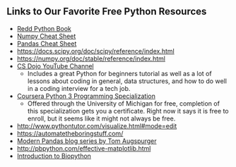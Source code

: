 ## Links to Our Favorite Free Python Resources
 - [Redd Python Book](https://flythereddflagg.github.io/python_book/site/)
 - [Numpy Cheat Sheet](https://python-bootcamp-ucd.github.io/bootcamp2020/Numpy_Python_Cheat_Sheet.pdf)
 - [Pandas Cheat Sheet](https://pandas.pydata.org/Pandas_Cheat_Sheet.pdf)
 - https://docs.scipy.org/doc/scipy/reference/index.html
 - https://numpy.org/doc/stable/reference/index.html
 - [CS Dojo YouTube Channel](https://www.youtube.com/channel/UCxX9wt5FWQUAAz4UrysqK9A)
   - Includes a great Python for beginners tutorial as well as a lot of lessons about coding in general, data structures, and how to do well in a coding interview for a tech job. 
 - [Coursera Python 3 Programming Specialization](https://www.coursera.org/specializations/python-3-programming)
   - Offered through the University of Michigan for free, completion of this specialization gets you a certificate. Right now it says it is free to enroll, but it seems like it might not always be free.
 - http://www.pythontutor.com/visualize.html#mode=edit
 - https://automatetheboringstuff.com/ 
 - [Modern Pandas blog series by Tom Augspurger](https://tomaugspurger.github.io/modern-1-intro.html)
 - http://pbpython.com/effective-matplotlib.html
 - [Introduction to Biopython](https://www.coursera.org/lecture/python-genomics/lecture-8-biopython-13-32-ahlsr)
  
